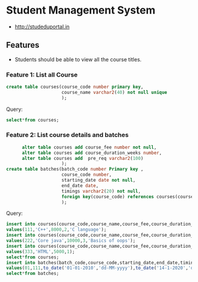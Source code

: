 # Student Management System
* http://studeduportal.in
## Features

* Students should be able to view all the course titles.

### Feature 1: List all Course
```sql
create table courses(course_code number primary key,
                     course_name varchar2(40) not null unique
                     );
```
                     
Query:
```sql
select*from courses;
```
### Feature 2: List course details and batches
```sql
      alter table courses add course_fee number not null,
      alter table courses add course_duration_weeks number,
      alter table courses add  pre_req varchar2(100)
                     );
create table batches(batch_code number Primary key ,
                     course_code number,
                     starting_date date not null,
                     end_date date,
                     timings varchar2(20) not null,
                     foreign key(course_code) references courses(course_code)
                     );
  ```
                     
 Query:
 ```sql
insert into courses(course_code,course_name,course_fee,course_duration_weeks,pre_req) 
values(111,'C++',8000,2,'C language');
insert into courses(course_code,course_name,course_fee,course_duration_weeks,pre_req) 
values(222,'Core java',10000,3,'Basics of oops');
insert into courses(course_code,course_name,course_fee,course_duration_weeks) 
values(333,'HTML',5000,1);
select*from courses;
insert into batches(batch_code,course_code,starting_date,end_date,timings)
values(01,111,to_date('01-01-2010','dd-MM-yyyy'),to_date('14-1-2020','dd-MM-yyyy'),'3.00PM TO 6.00PM');
select*from batches;
```



